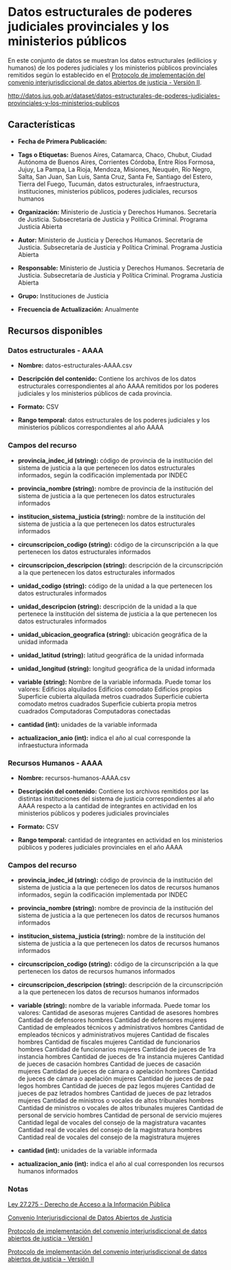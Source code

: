 Datos estructurales de poderes judiciales provinciales y los ministerios públicos
=================================================================================

En este conjunto de datos se muestran los datos estructurales (edilicios y humanos) de los poderes judiciales y los ministerios públicos provinciales remitidos según lo establecido en el [Protocolo de implementación del convenio interjurisdiccional de datos abiertos de justicia - Versión II](https://github.com/datos-justicia-argentina/Protocolo-de-implementacion-Convenio-Interjurisdiccional-de-Datos-Judiciales-Abiertos-version-II/blob/master/Protocolo%20de%20Implementaci%C3%B3n%20del%20Convenio%20Interjurisdiccional%20de%20Datos%20Abiertos%20de%20Justicia%20versi%C3%B3n%20II.pdf).

http://datos.jus.gob.ar/dataset/datos-estructurales-de-poderes-judiciales-provinciales-y-los-ministerios-publicos


Características
---------------

-   **Fecha de Primera Publicación:**

-   **Tags o Etiquetas:** Buenos Aires, Catamarca, Chaco, Chubut, Ciudad Autónoma de Buenos Aires, Corrientes Córdoba, Entre Ríos Formosa, Jujuy, La Pampa, La Rioja, Mendoza, Misiones, Neuquén, Río Negro, Salta, San Juan, San Luis, Santa Cruz, Santa Fe, Santiago del Estero, Tierra del Fuego, Tucumán, datos estructurales, infraestructura, instituciones, ministerios públicos, poderes judiciales, recursos humanos

-   **Organización:** Ministerio de Justicia y Derechos Humanos. Secretaría de Justicia. Subsecretaría de Justicia y Política Criminal. Programa Justicia Abierta

-   **Autor:** Ministerio de Justicia y Derechos Humanos. Secretaría de Justicia. Subsecretaría de Justicia y Política Criminal. Programa Justicia Abierta

-   **Responsable:** Ministerio de Justicia y Derechos Humanos. Secretaría de Justicia. Subsecretaría de Justicia y Política Criminal. Programa Justicia Abierta

-   **Grupo:** Instituciones de Justicia

-   **Frecuencia de Actualización:** Anualmente

Recursos disponibles
--------------------

### Datos estructurales - AAAA

-   **Nombre:** datos-estructurales-AAAA.csv

-   **Descripción del contenido:** Contiene los archivos de los datos estructurales correspondientes al año AAAA remitidos por los poderes judiciales y los ministerios públicos de cada provincia.

-   **Formato:** CSV

-   **Rango temporal:** datos estructurales de los poderes judiciales y los ministerios públicos correspondientes al año AAAA

### Campos del recurso

-   **provincia_indec_id (string):** código de provincia de la institución del sistema de justicia a la que pertenecen los datos estructurales informados, según la codificación implementada por INDEC

-   **provincia_nombre (string):** nombre de provincia de la institución del sistema de justicia a la que pertenecen los datos estructurales informados

-   **institucion_sistema_justicia (string):** nombre de la institución del sistema de justicia a la que pertenecen los datos estructurales informados

-   **circunscripcion_codigo (string):** código de la circunscripción a la que pertenecen los datos estructurales informados

-   **circunscripcion_descripcion (string):** descripción de la circunscripción a la que pertenecen los datos estructurales informados

-   **unidad_codigo (string):** código de la unidad a la que pertenecen los datos estructurales informados

-   **unidad_descripcion (string):** descripción de la unidad a la que pertenece la institución del sistema de justicia a la que pertenecen los datos estructurales informados

-   **unidad_ubicacion_geografica (string):** ubicación geográfica de la unidad informada

-   **unidad_latitud (string):** latitud geográfica de la unidad informada

-   **unidad_longitud (string):** longitud geográfica de la unidad informada

-   **variable (string):** Nombre de la variable informada. Puede tomar los valores:
                  Edificios alquilados
                  Edificios comodato
                  Edificios propios
                  Superficie cubierta alquilada metros cuadrados
                  Superficie cubierta comodato metros cuadrados
                  Superficie cubierta propia metros cuadrados
                  Computadoras
                  Computadoras conectadas

-   **cantidad (int):** unidades de la variable informada

-   **actualizacion_anio (int):** indica el año al cual corresponde la infraestuctura informada

### Recursos Humanos - AAAA

-   **Nombre:** recursos-humanos-AAAA.csv

-   **Descripción del contenido:** Contiene los archivos remitidos por las distintas instituciones del sistema de justicia correspondientes al año AAAA respecto a la cantidad de integrantes en actividad en los ministerios públicos y poderes judiciales provinciales

-   **Formato:** CSV

-   **Rango temporal:** cantidad de integrantes en actividad en los ministerios públicos y poderes judiciales provinciales en el año AAAA

### Campos del recurso

-   **provincia_indec_id (string):** código de provincia de la institución del sistema de justicia a la que pertenecen los datos de recursos humanos informados, según la codificación implementada por INDEC

-   **provincia_nombre (string):** nombre de provincia de la institución del sistema de justicia a la que pertenecen los datos de recursos humanos informados

-   **institucion_sistema_justicia (string):** nombre de la institución del sistema de justicia a la que pertenecen los datos de recursos humanos informados

-   **circunscripcion_codigo (string):** código de la circunscripción a la que pertenecen los datos de recursos humanos informados

-   **circunscripcion_descripcion (string):** descripción de la circunscripción a la que pertenecen los datos de recursos humanos informados

-   **variable (string):** nombre de la variable informada. Puede tomar los valores:
        Cantidad de asesoras mujeres
        Cantidad de asesores hombres
        Cantidad de defensores hombres
        Cantidad de defensores mujeres
        Cantidad de empleados técnicos y administrativos hombres
        Cantidad de empleados técnicos y administrativos mujeres
        Cantidad de fiscales hombres
        Cantidad de fiscales mujeres
        Cantidad de funcionarios hombres
        Cantidad de funcionarios mujeres
        Cantidad de jueces de 1ra instancia hombres
        Cantidad de jueces de 1ra instancia mujeres
        Cantidad de jueces de casación hombres
        Cantidad de jueces de casación mujeres
        Cantidad de jueces de cámara o apelación hombres
        Cantidad de jueces de cámara o apelación mujeres
        Cantidad de jueces de paz legos hombres
        Cantidad de jueces de paz legos mujeres
        Cantidad de jueces de paz letrados hombres
        Cantidad de jueces de paz letrados mujeres
        Cantidad de ministros o vocales de altos tribunales hombres
        Cantidad de ministros o vocales de altos tribunales mujeres
        Cantidad de personal de servicio hombres
        Cantidad de personal de servicio mujeres
        Cantidad legal de vocales del consejo de la magistratura vacantes
        Cantidad real de vocales del consejo de la magistratura hombres
        Cantidad real de vocales del consejo de la magistratura mujeres

-   **cantidad (int):** unidades de la variable informada

-   **actualizacion_anio (int):** indica el año al cual corresponden los recursos humanos informados

### Notas

[Ley 27.275 - Derecho de Acceso a la Información Pública](http://servicios.infoleg.gob.ar/infolegInternet/anexos/265000-269999/265949/norma.htm)

[Convenio Interjurisdiccional de Datos Abiertos de Justicia](https://github.com/datos-justicia-argentina/Convenio-Interjurisdiccional-de-Datos-Judiciales-Abiertos/blob/master/Convenio%20Interjurisdiccional%20de%20Datos%20Abiertos%20de%20Justicia.pdf)

[Protocolo de implementación del convenio interjurisdiccional de datos abiertos de justicia - Versión I](https://github.com/datos-justicia-argentina/Protocolo-de-implementacion-Convenio-Interjurisdiccional-de-Datos-Judiciales-Abiertos/blob/master/Protocolo%20de%20Implementaci%C3%B3n%20del%20Convenio%20Interjurisdiccional%20de%20Datos%20Abiertos%20de%20Justicia.pdf)

[Protocolo de implementación del convenio interjurisdiccional de datos abiertos de justicia - Versión II](https://github.com/datos-justicia-argentina/Protocolo-de-implementacion-Convenio-Interjurisdiccional-de-Datos-Judiciales-Abiertos-version-II/blob/master/Protocolo%20de%20Implementaci%C3%B3n%20del%20Convenio%20Interjurisdiccional%20de%20Datos%20Abiertos%20de%20Justicia%20versi%C3%B3n%20II.pdf)

